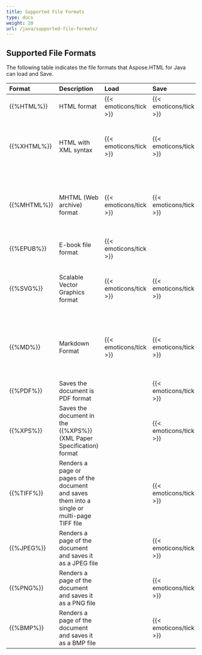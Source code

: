 ```yaml
---
title: Supported File Formats
type: docs
weight: 20
url: /java/supported-file-formats/
---
```


## **Supported File Formats** ## 
The following table indicates the file formats that Aspose.HTML for Java can load and Save.

|**Format**|**Description**|**Load**|**Save**|**Remarks**|
| :- | :- | :- | :- | :- |
|{{%HTML%}}|HTML format|{{< emoticons/tick >}}|{{< emoticons/tick >}}| |
|{{%XHTML%}}|HTML with XML syntax|{{< emoticons/tick >}}|{{< emoticons/tick >}}|Save option is only available when the input file is **XHTML**|
|{{%MHTML%}}|MHTML (Web archive) format|{{< emoticons/tick >}}|{{< emoticons/tick >}}|Save option is only available when saving **MHTML** document|
|{{%EPUB%}}|E-book file format|{{< emoticons/tick >}}| | |
|{{%SVG%}}|Scalable Vector Graphics format|{{< emoticons/tick >}}|{{< emoticons/tick >}}|Save option is only available when the input file is **SVG**|
|{{%MD%}}|Markdown Format|{{< emoticons/tick >}}|{{< emoticons/tick >}}|Save option is only available when saving **HTML** document|
|{{%PDF%}}|Saves the document is PDF format| |{{< emoticons/tick >}}| |
|{{%XPS%}}|Saves the document in the {{%XPS%}} (XML Paper Specification) format| |{{< emoticons/tick >}}| |
|{{%TIFF%}}|Renders a page or pages of the document and saves them into a single or multi-page TIFF file| |{{< emoticons/tick >}}| |
|{{%JPEG%}}|Renders a page of the document and saves it as a JPEG file| |{{< emoticons/tick >}}| |
|{{%PNG%}}|Renders a page of the document and saves it as a PNG file| |{{< emoticons/tick >}}| |
|{{%BMP%}}|Renders a page of the document and saves it as a BMP file| |{{< emoticons/tick >}}| |

